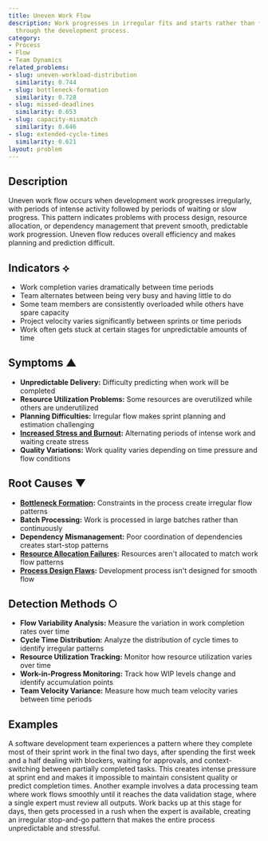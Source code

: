 ```yaml
---
title: Uneven Work Flow
description: Work progresses in irregular fits and starts rather than flowing smoothly
  through the development process.
category:
- Process
- Flow
- Team Dynamics
related_problems:
- slug: uneven-workload-distribution
  similarity: 0.744
- slug: bottleneck-formation
  similarity: 0.728
- slug: missed-deadlines
  similarity: 0.653
- slug: capacity-mismatch
  similarity: 0.646
- slug: extended-cycle-times
  similarity: 0.621
layout: problem
---
```


## Description

Uneven work flow occurs when development work progresses irregularly, with periods of intense activity followed by periods of waiting or slow progress. This pattern indicates problems with process design, resource allocation, or dependency management that prevent smooth, predictable work progression. Uneven flow reduces overall efficiency and makes planning and prediction difficult.

## Indicators ⟡

- Work completion varies dramatically between time periods
- Team alternates between being very busy and having little to do
- Some team members are consistently overloaded while others have spare capacity
- Project velocity varies significantly between sprints or time periods
- Work often gets stuck at certain stages for unpredictable amounts of time

## Symptoms ▲

- **Unpredictable Delivery:** Difficulty predicting when work will be completed
- **Resource Utilization Problems:** Some resources are overutilized while others are underutilized
- **Planning Difficulties:** Irregular flow makes sprint planning and estimation challenging
- **[Increased Stress and Burnout](increased-stress-and-burnout.md):** Alternating periods of intense work and waiting create stress
- **Quality Variations:** Work quality varies depending on time pressure and flow conditions

## Root Causes ▼

- **[Bottleneck Formation](bottleneck-formation.md):** Constraints in the process create irregular flow patterns
- **Batch Processing:** Work is processed in large batches rather than continuously
- **Dependency Mismanagement:** Poor coordination of dependencies creates start-stop patterns
- **[Resource Allocation Failures](resource-allocation-failures.md):** Resources aren't allocated to match work flow patterns
- **[Process Design Flaws](process-design-flaws.md):** Development process isn't designed for smooth flow

## Detection Methods ○

- **Flow Variability Analysis:** Measure the variation in work completion rates over time
- **Cycle Time Distribution:** Analyze the distribution of cycle times to identify irregular patterns
- **Resource Utilization Tracking:** Monitor how resource utilization varies over time
- **Work-in-Progress Monitoring:** Track how WIP levels change and identify accumulation points
- **Team Velocity Variance:** Measure how much team velocity varies between time periods

## Examples

A software development team experiences a pattern where they complete most of their sprint work in the final two days, after spending the first week and a half dealing with blockers, waiting for approvals, and context-switching between partially completed tasks. This creates intense pressure at sprint end and makes it impossible to maintain consistent quality or predict completion times. Another example involves a data processing team where work flows smoothly until it reaches the data validation stage, where a single expert must review all outputs. Work backs up at this stage for days, then gets processed in a rush when the expert is available, creating an irregular stop-and-go pattern that makes the entire process unpredictable and stressful.
